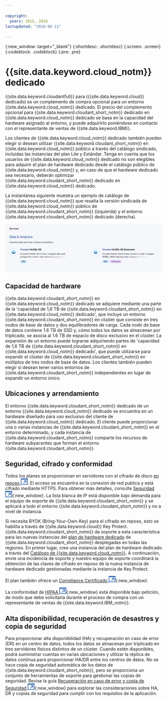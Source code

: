 ```yaml
---

copyright:
  years: 2015, 2018
lastupdated: "2018-05-11"

---
```


{:new_window: target="_blank"}
{:shortdesc: .shortdesc}
{:screen: .screen}
{:codeblock: .codeblock}
{:pre: .pre}

<!-- Acrolinx: 2017-02-23 -->

# {{site.data.keyword.cloud_notm}} dedicado

{{site.data.keyword.cloudantfull}} para ({{site.data.keyword.cloud}} dedicado) es
un complemento de compra opcional para un entorno {{site.data.keyword.cloud_notm}} dedicado. El precio del complemento opcional para {{site.data.keyword.cloudant_short_notm}} dedicado en {{site.data.keyword.cloud_notm}} dedicado se basa en la capacidad del hardware
asignado al entorno, y puede adquirirlo poniéndose en contacto con el representante de ventas de {{site.data.keyword.IBM}}.  

Los clientes de {{site.data.keyword.cloud_notm}} dedicado también pueden elegir si desean utilizar {{site.data.keyword.cloudant_short_notm}} en {{site.data.keyword.cloud_notm}} público
a través del catálogo sindicado, incluidas las instancias del plan Lite y Estándar. Tenga en cuenta que los usuarios de
{{site.data.keyword.cloud_notm}} dedicado no son elegibles para adquirir el plan de hardware dedicado desde el catálogo público de
{{site.data.keyword.cloud_notm}} y, en caso de que el hardware dedicado sea necesario, deberán optimizar {{site.data.keyword.cloudant_short_notm}} dedicado en
{{site.data.keyword.cloud_notm}} dedicado.   

La instantánea siguiente muestra un ejemplo de catálogo de {{site.data.keyword.cloud_notm}} que resalta la versión sindicada de {{site.data.keyword.cloud_notm}} público
de {{site.data.keyword.cloudant_short_notm}} (izquierda) y el entorno {{site.data.keyword.cloudant_short_notm}} dedicado (derecha).  

![catálogo de {{site.data.keyword.cloudant_short_notm}} ](../images/bluemix_catalog.png)

## Capacidad de hardware 

{{site.data.keyword.cloudant_short_notm}} en {{site.data.keyword.cloud_notm}} dedicado se adquiere mediante una parte de la 'capacidad de 1,6 TB de {{site.data.keyword.cloudant_short_notm}} en {{site.data.keyword.cloud_notm}} dedicado', que incluye un entorno {{site.data.keyword.cloudant_short_notm}} en clúster
que consiste en tres nodos de base de datos y dos equilibradores de carga. Cada nodo de base de datos contiene 1.6 TB de SSD y, cómo todos los datos se almacenan por triplicado, se asocia al 1.6 TB de espacio de disco exclusivo en el clúster. La expansión de un entorno puede lograrse adquiriendo partes de 'capacidad de 1,6 TB de {{site.data.keyword.cloudant_short_notm}} en {{site.data.keyword.cloud_notm}} dedicado', que puede utilizarse para expandir el
clúster de {{site.data.keyword.cloudant_short_notm}} en múltiplos de tres nodos de base de datos. Los clientes también pueden elegir si desean tener varios entornos de {{site.data.keyword.cloudant_short_notm}} independientes en lugar de expandir un entorno único.

## Ubicaciones y arrendamiento 

El entorno {{site.data.keyword.cloudant_short_notm}} dedicado de un entorno {{site.data.keyword.cloud_notm}} dedicado se encuentra en un hardware diseñado para uso exclusivo del cliente de {{site.data.keyword.cloud_notm}} dedicado. El cliente puede proporcionar una o varias instancias de {{site.data.keyword.cloudant_short_notm}} en el entorno determinado, y cada instancia de {{site.data.keyword.cloudant_short_notm}}
comparte los recursos de hardware subyacentes que forman el entorno {{site.data.keyword.cloudant_short_notm}}. 

## Seguridad, cifrado y conformidad 

Todos los planes se proporcionan en servidores con el cifrado de disco [en reposo ![Icono de enlace externo](../images/launch-glyph.svg "Icono de enlace externo")](https://en.wikipedia.org/wiki/Data_at_rest). El acceso se encuentra en la conexión de red publica y está cifrado mediante HTTPS. Para obtener más detalles, consulte [Seguridad ![Icono de enlace externo](../images/launch-glyph.svg "Icono de enlace externo")](../offerings/security.html#security){:new_window}. 
La lista blanca de IP está disponible bajo demanda para el equipo de soporte de {{site.data.keyword.cloudant_short_notm}} y se aplicará a todo el entorno {{site.data.keyword.cloudant_short_notm}} y no a nivel de instancia. 

Si necesita BYOK (Bring-Your-Own-Key) para el cifrado en reposo, esto se habilita a través de {{site.data.keyword.cloud}} Key
Protect. {{site.data.keyword.cloudant_short_notm}} da soporte a esta característica para las nuevas instancias del [plan de hardware dedicado](https://console.bluemix.net/docs/services/Cloudant/offerings/bluemix.html#ibm-cloud-public) de {{site.data.keyword.cloudant_short_notm}} desplegadas en todas las regiones. En primer lugar, cree una instancia del plan de hardware dedicado
a través del [Catálogo de {{site.data.keyword.cloud_notm}}](https://console.bluemix.net/catalog/). A continuación, envíe una incidencia de soporte y nuestro equipo de soporte coordinará la obtención de las claves de cifrado en reposo de la nueva instancia de hardware dedicado
gestionadas mediante la instancia de Key Protect. 

El plan también ofrece un [Compliance Certificado ![Icono de enlace externo](../images/launch-glyph.svg "Icono de enlace externo")](https://console.bluemix.net/docs/services/Cloudant/offerings/compliance.html#cloudant-security-compliance){:new_window}. 

La conformidad de [HIPAA ![Icono de enlace externo](../images/launch-glyph.svg "Icono de enlace externo")](https://en.wikipedia.org/wiki/Health_Insurance_Portability_and_Accountability_Act){:new_window}
está disponible bajo petición, de modo que debe solicitarla durante el proceso de compra con un representante de ventas de {{site.data.keyword.IBM_notm}}. 

## Alta disponibilidad, recuperación de desastres y copia de seguridad 

Para proporcionar alta disponibilidad (HA) y recuperación en caso de error (DR) en un centro de datos, todos los datos se almacenan por triplicado en tres servidores físicos distintos de un clúster. Cuando estén disponibles, podrá suministrar cuentas en varias ubicaciones y utilizar la réplica de datos continua para proporcionar HA/DR entre los centros de datos. No se hace copia de seguridad automática de los datos de {{site.data.keyword.cloudant_short_notm}}, pero se proporciona un conjunto de herramientas de soporte para gestionar las copias de seguridad. Revise la guía [Recuperación en caso de error y copia de Seguridad ![Icono de enlace externo](../images/launch-glyph.svg "Icono de enlace externo")](https://console.bluemix.net/docs/services/Cloudant/guides/disaster-recovery-and-backup.html#disaster-recovery-and-backup){:new_window} para explorar las consideraciones sobre HA, DR y copias de seguridad para cumplir con los requisitos de la aplicación.
